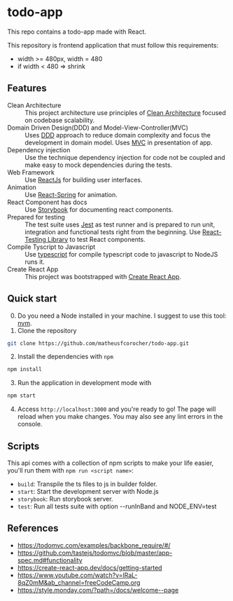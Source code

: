 # todo-app

This repo contains a todo-app made with React.

This repository is frontend application that must follow this requirements:

* width >= 480px, width = 480
* if width < 480 => shrink

## Features

<dl>
  <dt>Clean Architecture</dt>
  <dd>
    This project architecture use principles of <a href="https://8thlight.com/blog/uncle-bob/2012/08/13/the-clean-architecture.html">Clean Architecture</a> focused on codebase scalability.
  </dd>
  
  <dt>Domain Driven Design(DDD) and Model-View-Controller(MVC)</dt>
  <dd>
    Uses <a href="https://martinfowler.com/bliki/DomainDrivenDesign.html">DDD</a> approach to reduce domain complexity and focus the development in domain model.
    Uses <a href="https://en.wikipedia.org/wiki/Model%E2%80%93view%E2%80%93controller">MVC</a> in presentation of app.
  </dd>
  
  <dt>Dependency injection</dt>
  <dd>
    Use the technique dependency injection for code not be coupled and make easy to mock dependencies during the tests.
  </dd>

 <dt>Web Framework</dt>
  <dd>
    Use <a href="https://reactjs.org/">ReactJs</a> for building user interfaces. 
  </dd>
  
 <dt>Animation</dt>
  <dd>
    Use <a href="https://react-spring.dev/">React-Spring</a> for animation. 
  </dd>
  
 <dt>React Component has docs</dt>
  <dd>
    Use <a href="https://storybook.js.org/">Storybook</a> for documenting react components.
  </dd>
  
<dt>Prepared for testing</dt>
  <dd>
    The test suite uses <a href="https://www.npmjs.com/package/jest">Jest</a> as test runner and is prepared to run unit, integration and functional tests right from the beginning. 
    Use <a href="https://testing-library.com/">React-Testing Library</a> to test React components.
  </dd>

<dt>Compile Tyscript to Javascript</dt>
  <dd>
    Use <a href="https://www.npmjs.com/package/typescript">typescript</a> for compile typescript code to javascript to NodeJS runs it.
  </dd>
  
 <dt>Create React App</dt>
  <dd>
    This project was bootstrapped with <a href="https://github.com/facebook/create-react-app">Create React App</a>.
  </dd>
</dl>

## Quick start

0. Do you need a Node installed in your machine. I suggest to use this tool: <a href="https://github.com/nvm-sh/nvm">nvm</a>.
1. Clone the repository
```bash
git clone https://github.com/matheusfcorocher/todo-app.git
```
2. Install the dependencies with `npm`
```bash
npm install
```
3. Run the application in development mode with
```bash
npm start
```
4. Access `http://localhost:3000` and you're ready to go!
The page will reload when you make changes.
You may also see any lint errors in the console.

## Scripts

This api comes with a collection of npm scripts to make your life easier, you'll run them with `npm run <script name>`:

- `build`: Transpile the ts files to js in builder folder.
- `start`: Start the development server with Node.js
- `storybook`: Run storybook server.
- `test`: Run all tests suite with option --runInBand and NODE_ENV=test

## References
- https://todomvc.com/examples/backbone_require/#/
- https://github.com/tastejs/todomvc/blob/master/app-spec.md#functionality
- https://create-react-app.dev/docs/getting-started
- https://www.youtube.com/watch?v=lRaL-8qZ0mM&ab_channel=freeCodeCamp.org
- https://style.monday.com/?path=/docs/welcome--page
